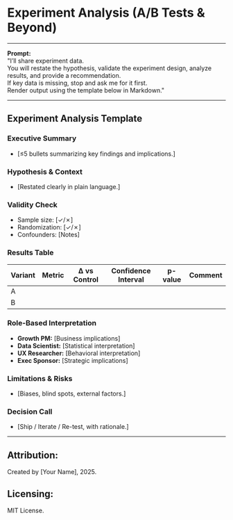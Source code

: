 # Experiment Analysis (A/B Tests & Beyond)

<!--
## Description:
This template helps product managers analyze experiments rigorously.  
It blends statistical checks with role-based business interpretation and a clear decision call.  
AI progressively asks for missing inputs (hypothesis, sample size, metrics) before analyzing.

## Usage Note:
Use when you have experiment results or test data.  
If hypothesis, setup, or metrics are missing, the AI should pause and ask for them before analysis.

## Instructions:
1. Provide experiment design and results.  
2. The AI will clarify missing inputs (hypothesis, primary metrics, duration).  
3. Once complete, AI generates a structured results analysis and decision call.  
-->

---

**Prompt:**  
"I’ll share experiment data.  
You will restate the hypothesis, validate the experiment design, analyze results, and provide a recommendation.  
If key data is missing, stop and ask me for it first.  
Render output using the template below in Markdown."

---

## Experiment Analysis Template

### Executive Summary
- [≤5 bullets summarizing key findings and implications.]  

### Hypothesis & Context
- [Restated clearly in plain language.]  

### Validity Check
- Sample size: [✓/✗]  
- Randomization: [✓/✗]  
- Confounders: [Notes]  

### Results Table
| Variant | Metric | Δ vs Control | Confidence Interval | p-value | Comment |
|---------|--------|--------------|---------------------|---------|---------|
| A       |        |              |                     |         |         |
| B       |        |              |                     |         |         |

### Role-Based Interpretation
- **Growth PM:** [Business implications]  
- **Data Scientist:** [Statistical interpretation]  
- **UX Researcher:** [Behavioral interpretation]  
- **Exec Sponsor:** [Strategic implications]  

### Limitations & Risks
- [Biases, blind spots, external factors.]  

### Decision Call
- [Ship / Iterate / Re-test, with rationale.]  

---

## Attribution:
Created by [Your Name], 2025.  

## Licensing:
MIT License.
